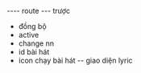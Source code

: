 ---- route
--- trược
- đồng bộ
- active
- change nn
- id bài hát
- icon chạy bài hát
-- giao diện lyric
